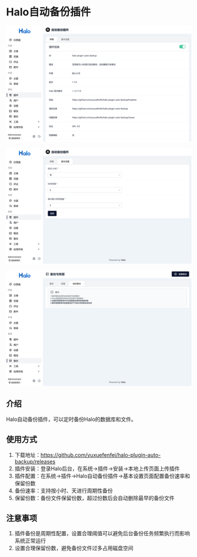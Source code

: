 # Halo自动备份插件

![img_01.png](images/img_01.png)

![img_02.png](images/img_02.png)

![img_03.png](images/img_03.png)

## 介绍
Halo自动备份插件，可以定时备份Halo的数据库和文件。

## 使用方式
1. 下载地址：https://github.com/yuxuefenfei/halo-plugin-auto-backup/releases
2. 插件安装：登录Halo后台，在系统->插件->安装->本地上传页面上传插件
3. 插件配置：在系统->插件->Halo自动备份插件->基本设置页面配置备份速率和保留份数
4. 备份速率：支持按小时、天进行周期性备份
5. 保留份数：备份文件保留份数，超过份数后会自动删除最早的备份文件

## 注意事项
1. 插件备份是周期性配置，设置合理阈值可以避免后台备份任务频繁执行而影响系统正常运行
2. 设置合理保留份数，避免备份文件过多占用磁盘空间